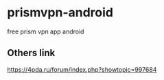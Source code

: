 # prismvpn-android
free prism vpn app android


## Others link

https://4pda.ru/forum/index.php?showtopic=997684
